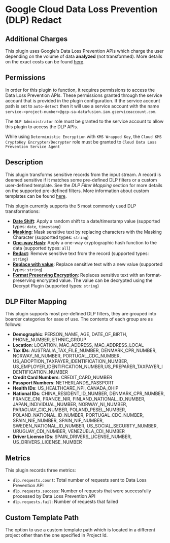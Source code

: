 # Google Cloud Data Loss Prevention (DLP) Redact

Additional Charges
-----------
This plugin uses Google's Data Loss Prevention APIs which charge the user depending 
on the volume of data **analyzed** (not transformed). More details on the exact 
costs can be found [here](https://cloud.google.com/dlp/pricing#content-pricing). 

Permissions
-----------
In order for this plugin to function, it requires permissions to access the Data Loss Prevention APIs. These permissions
granted through the service account that is provided in the plugin configuration. If the service account path is set to 
`auto-detect` then it will use a service account with the name `service-<project-number>@gcp-sa-datafusion.iam.gserviceaccount.com`.

The `DLP Administrator` role must be granted to the service account to allow this plugin to access the DLP APIs.

While using `Deterministic Encryption` with `KMS Wrapped Key`, the `Cloud KMS CryptoKey Encrypter/Decrypter` role must be granted to `Cloud Data Loss Prevention Service Agent`

Description
-----------
This plugin transforms sensitive records from the input stream. A record is 
deemed sensitive if it matches some pre-defined DLP filters or a custom user-defined 
template. See the *DLP Filter Mapping* section for more details on the supported 
pre-defined filters. More information about custom templates can be found [here](https://cloud.google.com/dlp/docs/creating-templates-inspect#about_templates).

This plugin currently supports the 5 most commonly used DLP 
transformations:

* **[Date Shift](https://cloud.google.com/dlp/docs/transformations-reference#date-shift)**: Apply a random shift to a date/timestamp value (supported types: `date`, `timestamp`)
* **[Masking](https://cloud.google.com/dlp/docs/transformations-reference#masking)**: Mask sensitive text by replacing characters with the Masking Character (supported types: `string`)
* **[One-way Hash](https://cloud.google.com/dlp/docs/transformations-reference#crypto-hashing)**: Apply a one-way cryptographic hash function to the data (supported types: `all`)
* **[Redact](https://cloud.google.com/dlp/docs/transformations-reference#redaction)**: Remove sensitive text from the record (supported types: `string`)
* **[Replace with value](https://cloud.google.com/dlp/docs/reference/rest/v2/organizations.deidentifyTemplates#DeidentifyTemplate.ReplaceValueConfig)**: Replace sensitive text with a new value (supported types: `string`)
* **[Format Preserving Encryption](https://cloud.google.com/dlp/docs/reference/rest/v2/organizations.deidentifyTemplates#cryptoreplaceffxfpeconfig)**: Replaces sensitive text with an format-preserving encrypted value. The value can be decrypted using the Decrypt Plugin (supported types: `string`)  

DLP Filter Mapping
-----------
This plugin supports most pre-defined DLP filters, they are grouped into boarder
categories for ease of use. The contents of each group are as follows:

* **Demographic**: PERSON_NAME, AGE, DATE_OF_BIRTH, PHONE_NUMBER, ETHNIC_GROUP
* **Location**: LOCATION, MAC_ADDRESS, MAC_ADDRESS_LOCAL
* **Tax IDs**: AUSTRALIA_TAX_FILE_NUMBER, DENMARK_CPR_NUMBER, NORWAY_NI_NUMBER, PORTUGAL_CDC_NUMBER, US_ADOPTION_TAXPAYER_IDENTIFICATION_NUMBER, US_EMPLOYER_IDENTIFICATION_NUMBER,US_PREPARER_TAXPAYER_IDENTIFICATION_NUMBER
* **Credit Card Numbers**: CREDIT_CARD_NUMBER 
* **Passport Numbers**: NETHERLANDS_PASSPORT
* **Health IDs**: US_HEALTHCARE_NPI, CANADA_OHIP
* **National IDs**: CHINA_RESIDENT_ID_NUMBER, DENMARK_CPR_NUMBER, FRANCE_CNI, FRANCE_NIR, FINLAND_NATIONAL_ID_NUMBER, JAPAN_INDIVIDUAL_NUMBER, NORWAY_NI_NUMBER, PARAGUAY_CIC_NUMBER, POLAND_PESEL_NUMBER, POLAND_NATIONAL_ID_NUMBER, PORTUGAL_CDC_NUMBER, SPAIN_NIE_NUMBER, SPAIN_NIF_NUMBER, SWEDEN_NATIONAL_ID_NUMBER, US_SOCIAL_SECURITY_NUMBER, URUGUAY_CDI_NUMBER, VENEZUELA_CDI_NUMBER
* **Driver License IDs**: SPAIN_DRIVERS_LICENSE_NUMBER, US_DRIVERS_LICENSE_NUMBER
<!-- * **Insurance**:  CANADA_SOCIAL_INSURANCE_NUMBER, UK_NATIONAL_INSURANCE_NUMBER -->

Metrics
-----------
This plugin records three metrics:
* `dlp.requests.count`: Total number of requests sent to Data Loss Prevention API
* `dlp.requests.success`: Number of requests that were successfully processed by Data Loss Prevention API
* `dlp.requests.fail`: Number of requests that failed

Custom Template Path
-----------
The option to use a custom template path which is located in a different project other than the one specified in Project Id.